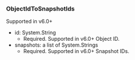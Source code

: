 ### ObjectIdToSnapshotIds
Supported in v6.0+

- id: System.String
  - Required. Supported in v6.0+
  Object ID.
- snapshots: a list of System.Strings
  - Required. Supported in v6.0+
  Snapshot IDs.
